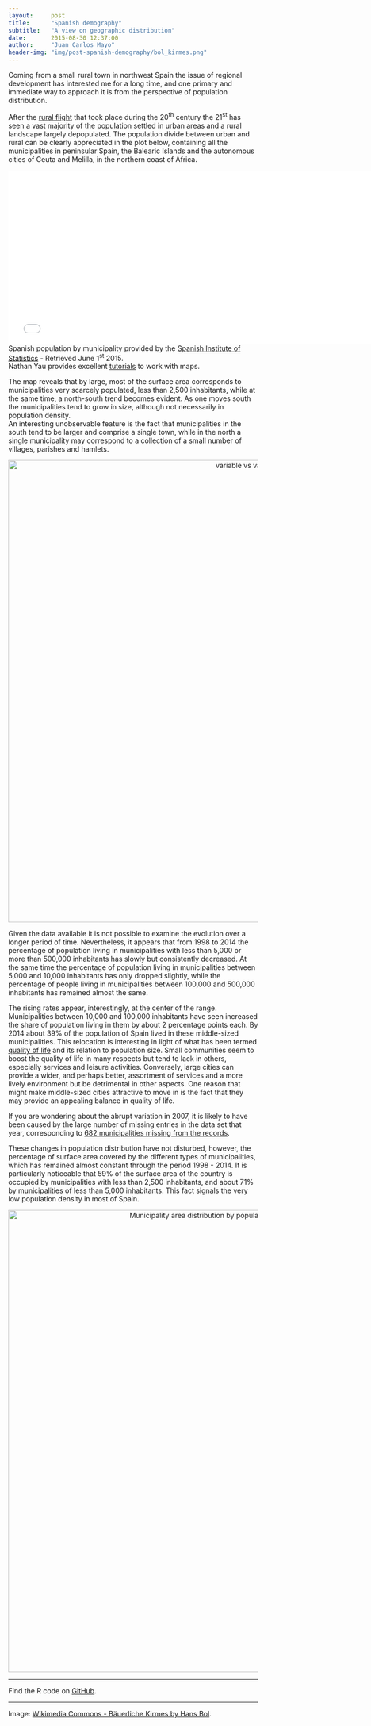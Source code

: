 ```yaml
---
layout:     post
title:      "Spanish demography"
subtitle:   "A view on geographic distribution"
date:       2015-08-30 12:37:00
author:     "Juan Carlos Mayo"
header-img: "img/post-spanish-demography/bol_kirmes.png"
---
```



Coming from a small rural town in northwest Spain the issue of regional development has interested me for a long time, and one primary and immediate way to approach it is from the perspective of population distribution.

After the <a href="https://en.wikipedia.org/wiki/Rural_flight" target="_blank">rural flight</a> that took place during the 20<sup>th</sup> century the 21<sup>st</sup> has seen a vast majority of the population settled in urban areas and a rural landscape largely depopulated. The population divide between urban and rural can be clearly appreciated in the plot below, containing all the municipalities in peninsular Spain, the Balearic Islands and the autonomous cities of Ceuta and Melilla, in the northern coast of Africa.


<iframe width="750" height="350" frameborder="0" seamless="seamless" scrolling="no"
src="{{ site.baseurl }}/img/post-spanish-demography/leaf_map.html"></iframe>
<div id="image-credit">Spanish population by municipality provided by the <a href="http://www.ine.es/" target="_blank">Spanish Institute of Statistics</a> - Retrieved June 1<sup>st</sup> 2015.  
</div>
<div id="image-credit">
Nathan Yau provides excellent <a href="http://flowingdata.com/category/tutorials/" target="_blank">tutorials</a> to work with maps.
</div>

The map reveals that by large, most of the surface area corresponds to municipalities very scarcely populated, less than 2,500 inhabitants, while at the same time, a north-south trend becomes evident. As one moves south the municipalities tend to grow in size, although not necessarily in population density.  
An interesting unobservable feature is the fact that municipalities in the south tend to be larger and comprise a single town, while in the north a single municipality may correspond to a collection of a small number of villages, parishes and hamlets.


<div>
    <a href="https://plot.ly/~jcarlosmayo/294/" target="_blank" title="variable vs value" style="display: block; text-align: center;"><img src="https://plot.ly/~jcarlosmayo/294.png" alt="variable vs value" style="max-width: 100%;width: 932px;"  width="932" onerror="this.onerror=null;this.src='https://plot.ly/404.png';" /></a>
    <script data-plotly="jcarlosmayo:294"  src="https://plot.ly/embed.js" async></script>
</div>


Given the data available it is not possible to examine the evolution over a longer period of time. Nevertheless, it appears that from 1998 to 2014 the percentage of population living in municipalities with less than 5,000 or more than 500,000 inhabitants has slowly but consistently decreased. At the same time the percentage of population living in municipalities between 5,000 and 10,000 inhabitants has only dropped slightly, while the percentage of people living in municipalities between 100,000 and 500,000 inhabitants has remained almost the same.

The rising rates appear, interestingly, at the center of the range. Municipalities between 10,000 and 100,000 inhabitants have seen increased the share of population living in them by about 2 percentage points each. By 2014 about 39% of the population of Spain lived in these middle-sized municipalities. This relocation is interesting in light of what has been termed <a href="https://en.wikipedia.org/wiki/Quality_of_life" target="_blank">quality of life</a> and its relation to population size. Small communities seem to boost the quality of life in many respects but tend to lack in others, especially services and leisure activities. Conversely, large cities can provide a wider, and perhaps better, assortment of services and a more lively environment but be detrimental in other aspects. One reason that might make middle-sized cities attractive to move in is the fact that they may provide an appealing balance in quality of life.

If you are wondering about the abrupt variation in 2007, it is likely to have been caused by the large number of missing entries in the data set that year, corresponding to <a href="https://copy.com/4EwR8Vwl71xCpfQ1" target="_blank">682 municipalities missing from the records</a>.

These changes in population distribution have not disturbed, however, the percentage of surface area covered by the different types of municipalities, which has remained almost constant through the period 1998 - 2014. It is particularly noticeable that 59% of the surface area of the country is occupied by municipalities with less than 2,500 inhabitants,  and about 71% by municipalities of less than 5,000 inhabitants. This fact signals the very low population density in most of Spain.

<div>
    <a href="https://plot.ly/~jcarlosmayo/350/" target="_blank" title="Municipality area distribution by population level in percentage points" style="display: block; text-align: center;"><img src="https://plot.ly/~jcarlosmayo/350.png" alt="Municipality area distribution by population level in percentage points" style="max-width: 100%;width: 932px;"  width="932" onerror="this.onerror=null;this.src='https://plot.ly/404.png';" /></a>
    <script data-plotly="jcarlosmayo:350"  src="https://plot.ly/embed.js" async></script>
</div>


---

Find the R code on <a target="_blank" href="http://github.com/jcarlosmayo/spanish_demography">GitHub</a>.

---

<div id="image-credit">Image: <a href="https://commons.wikimedia.org/wiki/File:Hans_Bol_001.jpg">Wikimedia Commons - Bäuerliche Kirmes by Hans Bol</a>.</div>
